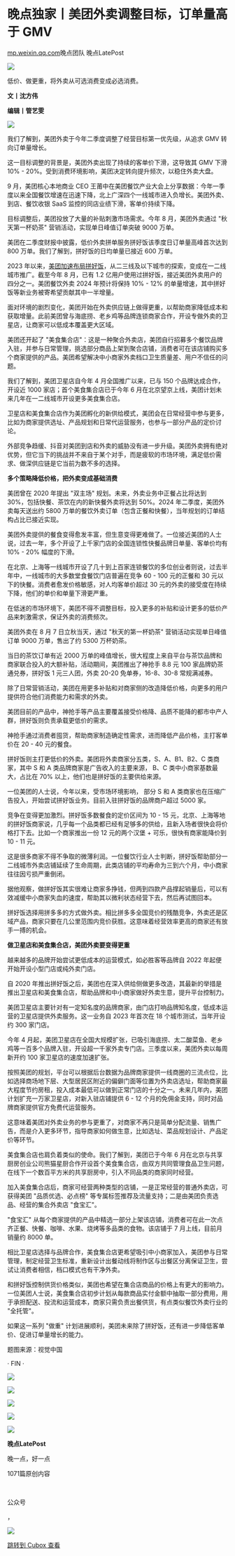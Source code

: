 晚点独家丨美团外卖调整目标，订单量高于 GMV
=======================

[mp.weixin.qq.com](https://mp.weixin.qq.com/s/lwEq2lAWRh_gcR_ohntkNg)晚点团队 晚点LatePost


![](https://cubox.pro/c/filters:no_upscale()?imageUrl=https%3A%2F%2Fmmbiz.qpic.cn%2Fmmbiz_png%2FVWpZENjIo5vvC8rtmUMjibfOtXyn0HWMETfc8WdcbVquNicE3aBkbnOic5COHdNooZoGd9BVPhicqfHeicpX5KXfVbQ%2F640%3Fwx_fmt%3Dpng%26from%3Dappmsg)

低价、做更重，将外卖从可选消费变成必选消费。


**文丨沈方伟**

**编辑丨管艺雯**


![](https://cubox.pro/c/filters:no_upscale()?imageUrl=https%3A%2F%2Fmmbiz.qpic.cn%2Fmmbiz_png%2FVWpZENjIo5vvC8rtmUMjibfOtXyn0HWMEokRMticg7Tq3DLWUbCweKYsuJtQGCMtg3a5YYicxFECAHqUtgrdAN13w%2F640%3Fwx_fmt%3Dpng%26from%3Dappmsg)

我们了解到，美团外卖于今年二季度调整了经营目标第一优先级，从追求 GMV 转向订单量增长。  

这一目标调整的背景是，美团外卖出现了持续的客单价下滑，这导致其 GMV 下滑 10% - 20%。受到消费环境影响，美团决定转向提升频次，以稳住外卖大盘。

9 月，美团核心本地商业 CEO 王莆中在美团餐饮产业大会上分享数据：今年一季度以来全国餐饮增速在迅速下降，北上广深四个一线城市进入负增长。美团外卖、到店、餐饮收银 SaaS 监控的同店业绩下滑，客单价持续下降。

目标调整后，美团投放了大量的补贴刺激市场需求。今年 8 月，美团外卖通过 "秋天第一杯奶茶" 营销活动，实现单日峰值订单突破 9000 万单。


美团在二季度财报中披露，低价外卖拼单服务拼好饭该季度日订单量高峰首次达到 800 万单。我们了解到，拼好饭的日均单量已接近 600 万单。

2023 年以来，[美团加速布局拼好饭](https://mp.weixin.qq.com/s?__biz=MzU3Mjk1OTQ0Ng==&mid=2247516158&idx=1&sn=04a2153da563d4158ec5ea9ff96233b6&scene=21#wechat_redirect)，从二三线及以下城市的探索，变成在一二线城市推广。截至今年 8 月，已有 1.2 亿用户使用过拼好饭，接近美团外卖用户的四分之一。美团餐饮外卖 2024 年预计将保持 10% - 12% 的单量增速，其中拼好饭等新业务被寄希望贡献其中一半增量。

面对环境的剧烈变化，美团开始在外卖供应链上做得更重，以帮助商家降低成本和获取增量。此前美团曾与海底捞、老乡鸡等品牌连锁商家合作，开设专做外卖的卫星店，让商家可以低成本覆盖更大区域。

美团还开起了 "美食集合店"：这是一种聚合外卖店，美团自行招募多个餐饮品牌入驻，并参与日常管理，挑选部分商品上架到聚合店铺，消费者可在该店铺购买多个商家提供的产品。美团希望解决中小商家外卖档口卫生质量差、用户不信任的问题。

我们了解到，美团卫星店自今年 4 月全国推广以来，已与 150 个品牌达成合作，开设近 1000 家店；首个美食集合店已于今年 6 月在北京望京上线，美团计划未来几年在一二线城市开设更多美食集合店。

卫星店和美食集合店作为美团孵化的新供给模式，美团会在日常经营中参与更多，比如为商家提供选址、产品规划和日常代运营服务，也参与一部分产品的定价讨论。

外部竞争趋缓、抖音对美团到店和外卖的威胁没有进一步升级。美团外卖拥有绝对优势，但它当下的挑战并不来自于某个对手，而是疲软的市场环境，满足低价需求、做深供应链是它当前为数不多的选择。


**多个策略降低价格，把外卖变成基础消费**


美团曾在 2020 年提出 "双主场" 规划。未来，外卖业务中正餐占比将达到 30%，包括快餐、茶饮在内的新快餐外卖将达到 50%。2024 年二季度，美团外卖每天送出约 5800 万单的餐饮外卖订单（包含正餐和快餐），当年规划的订单结构占比已接近实现。

美团外卖提供的餐食变得愈发丰富，但生意变得更难做了。一位接近美团的人士说，过去一年，多个开设了上千家门店的全国连锁性快餐品牌日单量、客单价均有 10% - 20% 幅度的下滑。

在北京、上海等一线城市开设了几十到上百家连锁餐饮的多位创业者则说，过去半年中，一线城市的大多数堂食餐饮门店普遍在竞争 60 - 100 元的正餐和 30 元以下的快餐。消费者愈发价格敏感，对人均客单价超过 30 元的外卖的接受度在持续下降，他们的单价和单量下滑更严重。

在低迷的市场环境下，美团不得不调整目标，投入更多的补贴和设计更多的低价产品来刺激需求，保证外卖的消费频次。

美团外卖在 8 月 7 日立秋当天，通过 "秋天的第一杯奶茶" 营销活动实现单日峰值订单 9000 万单，售出了约 5300 万杯奶茶。

当日的茶饮订单有近 2000 万单的峰值增长，很大程度上来自平台与茶饮品牌和商家联合投入的大额补贴，活动期间，美团推出了神抢手 8.8 元 100 家品牌奶茶通兑券，拼好饭 1 元三人团，外卖 20-20 免单券，16-8、30-8 常规满减券。

除了日常营销活动，美团在用更多补贴和对商家侧的改造降低价格，向更多的用户提供符合他们消费能力和需求的外卖。

美团目前的产品中，神抢手等产品主要覆盖接受价格降、品质不能降的都市中产人群，拼好饭则负责承载更低价的需求。

神抢手通过消费者囤货，帮助商家制造确定性需求，进而降低产品价格，主打客单价在 20 - 40 元的餐食。

拼好饭则主打更低价的外卖。美团将外卖商家分五类，S、A、B1、B2、C 类商家，其中 S 和 A 类品牌商家是广告收入的主要来源， B、C 类中小商家基数最大，占比在 70% 以上，他们也是拼好饭的主要供给来源。

一位美团的人士说，今年以来，受市场环境影响， 部分 S 和 A 类商家也在压缩广告投入，开始尝试拼好饭业务。目前入驻拼好饭的品牌商户超过 5000 家。

竞争在变得更加激烈。拼好饭多数餐食的定价区间为 10 - 15 元，北京、上海等地的拼好饭商家说，几乎每一个品类都已经有足够多的供给，且新入场者很快会将价格打下去。比如一个商家推出一份 12 元的两个汉堡 + 可乐，很快有商家能降价到 10 - 11 元。

这是很多商家不得不争取的微薄利润。一位餐饮行业人士判断，拼好饭帮助部分一二线城市外卖店铺延续了生命周期，此类店铺的平均寿命为三到六个月，中小商家往往因亏损严重倒闭。

据他观察，做拼好饭其实很难让商家多挣钱，但两到四款产品撑起销量后，可以有效减缓中小商家失血的速度，帮助其以微利状态经营下去，然后再试图回本。

拼好饭选择用拼多多的方式做外卖。相比拼多多全国竞价的残酷竞争，外卖还是区域产品，商家只要在几公里范围内竞价获胜。这意味着经营效率更高的商家还有放手一搏的机会。


**做卫星店和美食集合店，美团外卖要变得更重**


越来越多的品牌开始尝试更低成本的运营模式，如必胜客等品牌自 2022 年起便开始开设小型门店或纯外卖门店。

自 2020 年推出拼好饭之后，美团也在深入供给侧做更多改造，其最新的举措是推出卫星店和美食集合店，帮助品牌和中小商家做好外卖生意，提升平台控制力。

美团卫星店主要针对有一定知名度的品牌商家，由门店打响品牌知名度，低成本运营的卫星店提供外卖服务。这一业务自 2023 年首次在 18 个城市测试，当年开设约 300 家门店。

今年 4 月起，美团卫星店在全国大规模扩张，已吸引海底捞、太二酸菜鱼、老乡鸡等一百多个品牌入驻，开设超一千家外卖专门店。三季度以来，美团外卖以每周新开约 100 家卫星店的速度加速扩张。

按照美团的规划，平台可以根据后台数据为品牌商家提供一线商圈的三流点位，比如选择商场地下层、大型居民区附近的偏僻门面等位置为外卖店选址，帮助商家最大程度节约房租，投入成本最低可以做到正常门店的十分之一。未来几年内，美团计划扩充一万家卫星店，对新入驻店铺提供 6 - 12 个月的免佣金支持，同时对品牌商家提供官方免费代运营服务。

这意味着美团对外卖业务的参与更重了，对商家不再只是简单分配流量、销售广告，而是介入更多环节，指导商家如何做生意，比如选址、菜品规划设计、产品定价等环节。

美食集合店也肩负着类似的使命。我们了解到，美团已于今年 6 月在北京与共享厨房创业公司熊猫星厨合作开设首个美食集合店，由双方共同管理食品卫生问题，在线下一个数百平方米的共享厨房中，引入不同品类的商家同时经营。

加入美食集合店后，商家可经营两种类型的店铺，一是正常经营的普通外卖店，可获得美团 "品质优选、必点榜" 等专属标签推荐及流量支持；二是由美团负责选品、经营的集合外卖店 "食宝汇"。

"食宝汇" 从每个商家提供的产品中精选一部分上架该店铺，消费者可在此一次点齐正餐、快餐、咖啡、水果、烧烤等多品类的食物。该店铺于 7 月上线，目前月销量约 8000 单。

相比卫星店选择与品牌合作，美食集合店更希望吸引中小商家加入，美团参与日常管理，制定经营卫生标准，重新设计出餐动线将制作区与出餐区分离保证卫生，尝试让消费者相信，档口模式也有干净外卖。

和拼好饭控制供货价格类似，美团也希望在集合店商品的价格上有更大的影响力。一位美团人士说，美食集合店初步计划从每款商品实付金额中抽取一部分费用，用于承担配送、投流和运营成本，商家只需负责出餐供货，有点类似餐饮外卖行业的 "全托管"。

如果这一系列 "做重" 计划进展顺利，美团未来除了拼好饭，还有进一步降低客单价、促进订单量增长的能力。


题图来源：视觉中国


· FIN ·  


![](https://cubox.pro/c/filters:no_upscale()?imageUrl=https%3A%2F%2Fmmbiz.qpic.cn%2Fmmbiz_png%2FVWpZENjIo5vvC8rtmUMjibfOtXyn0HWMEvWfwuJebFn2gGyNsuwJc9IBnpzlW5MibBrHAia2Uyy42669TAmwPR4Qg%2F640%3Fwx_fmt%3Dpng%26from%3Dappmsg)

![](https://cubox.pro/c/filters:no_upscale()?imageUrl=https%3A%2F%2Fmmbiz.qpic.cn%2Fmmbiz_png%2FVWpZENjIo5vvC8rtmUMjibfOtXyn0HWMEpXeqMgRMxd5K1crw0fhl6KY6trAB7vKLEBqQ0WAEw7hpopbUVVcE8A%2F640%3Fwx_fmt%3Dpng%26from%3Dappmsg)

![](https://cubox.pro/c/filters:no_upscale()?imageUrl=https%3A%2F%2Fmmbiz.qpic.cn%2Fmmbiz_png%2FVWpZENjIo5vvC8rtmUMjibfOtXyn0HWMEluQIPntxwgwpuhRqysgruh0Gx5jHBOGlFOZhnGRsxics6JzQsbhXBlA%2F640%3Fwx_fmt%3Dpng%26from%3Dappmsg)

[![](https://cubox.pro/c/filters:no_upscale()?imageUrl=https%3A%2F%2Fmmbiz.qpic.cn%2Fmmbiz_png%2FVWpZENjIo5vvC8rtmUMjibfOtXyn0HWMES3Hhib4xHuvzYGRn9niaTwvFk51eaxk4ib0RsZWJia8MTVyU7nyNx86pxA%2F640%3Fwx_fmt%3Dpng%26from%3Dappmsg)](http://mp.weixin.qq.com/s?__biz=MzU3Mjk1OTQ0Ng==&mid=2247516158&idx=1&sn=04a2153da563d4158ec5ea9ff96233b6&chksm=fcca0047cbbd8951f64a96b7ff6af7db69cd7b127d63174b23b44ef4253a0b839ae2aff12dbf&scene=21#wechat_redirect)

![](https://image.cubox.pro/cardImg/4q6uxubcyc6r84vgxtcv3ymkjm95esn96kfflq92ljfo5ovgv1?imageMogr2/quality/90/ignore-error/1)

**晚点LatePost**

晚一点，好一点

1071篇原创内容

<br />

公众号   

，

![](https://cubox.pro/c/filters:no_upscale()?imageUrl=https%3A%2F%2Fmmbiz.qpic.cn%2Fmmbiz_png%2FVWpZENjIo5vvC8rtmUMjibfOtXyn0HWMEic5QBkrq1QGesknsj3EjXTxbO1BHM0LxBlplI1ssuU1icWnyuzKhSv7Q%2F640%3Fwx_fmt%3Dpng%26from%3Dappmsg)

[跳转到 Cubox 查看](https://cubox.pro/my/card?id=7236843797059996837)
